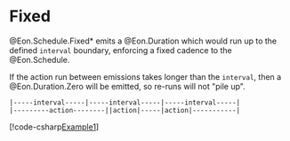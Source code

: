 ﻿# Fixed

@Eon.Schedule.Fixed* emits a @Eon.Duration which would run up to the
defined `interval` boundary, enforcing a fixed cadence to the
@Eon.Schedule.

If the action run between emissions takes longer than the `interval`,
then a @Eon.Duration.Zero will be emitted, so re-runs will not
"pile up".

``` shell
|-----interval-----|-----interval-----|-----interval-----|
|---------action--------||action|-----|action|-----------|
```

[!code-csharp[Example1](../../../Eon.Tests/Examples/FixedTests.cs#Example1)]
